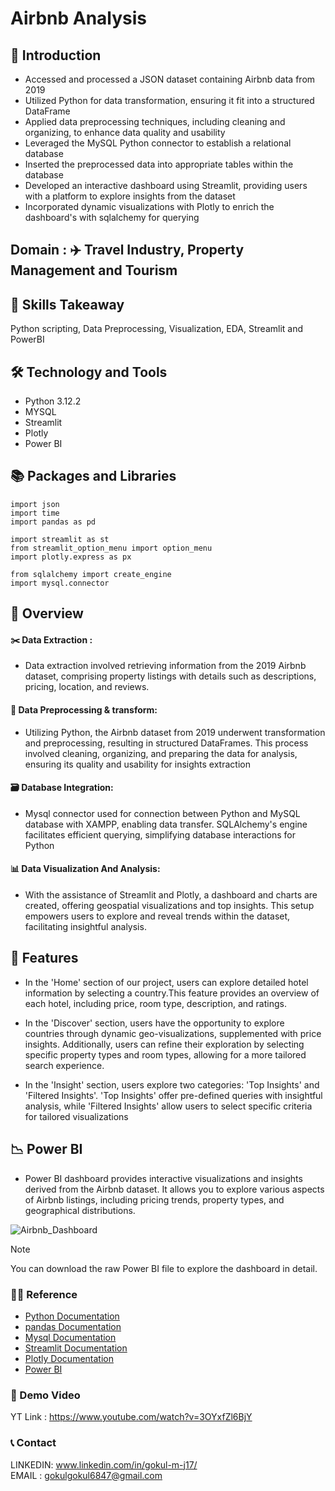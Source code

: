 
# Airbnb Analysis

## 📘 Introduction

- Accessed and processed a JSON dataset containing Airbnb data from 2019
- Utilized Python for data transformation, ensuring it fit into a structured DataFrame
- Applied data preprocessing techniques, including cleaning and organizing, to enhance data quality and usability
- Leveraged the MySQL Python connector to establish a relational database
- Inserted the preprocessed data into appropriate tables within the database
- Developed an interactive dashboard using Streamlit, providing users with a platform to explore insights from the dataset
- Incorporated dynamic visualizations with Plotly to enrich the dashboard's with sqlalchemy for querying 

## Domain : ✈️ Travel Industry, Property Management and Tourism 

## 🎨 Skills Takeaway

Python scripting, Data Preprocessing, Visualization, EDA, Streamlit and PowerBI 

## 🛠 Technology and Tools
- Python 3.12.2
- MYSQL
- Streamlit
- Plotly
- Power BI

## 📚 Packages and Libraries
```
import json
import time
import pandas as pd

import streamlit as st
from streamlit_option_menu import option_menu
import plotly.express as px

from sqlalchemy import create_engine
import mysql.connector

```
## 📘 Overview

#### ✂️ Data Extraction :
- Data extraction involved retrieving information from the 2019 Airbnb dataset, comprising property listings with details such as descriptions, pricing, location, and reviews.

#### 🔁 Data Preprocessing & transform:
- Utilizing Python, the Airbnb dataset from 2019 underwent transformation and preprocessing, resulting in structured DataFrames. This process involved cleaning, organizing, and preparing the data for analysis, ensuring its quality and usability for insights extraction

#### 🗃️ Database Integration:
- Mysql connector used for connection between Python and MySQL database with XAMPP, enabling data transfer. SQLAlchemy's engine facilitates efficient querying, simplifying database interactions for Python

#### 📊 Data Visualization And Analysis:
- With the assistance of Streamlit and Plotly, a dashboard and charts are created, offering geospatial visualizations and top insights. This setup empowers users to explore and reveal trends within the dataset, facilitating insightful analysis.


## 📘 Features

- In the 'Home' section of our project, users can explore detailed hotel information by selecting a country.This feature provides an overview of each hotel, including price, room type, description, and ratings.
  
- In the 'Discover' section, users have the opportunity to explore countries through dynamic geo-visualizations, supplemented with price insights. Additionally, users can refine their exploration by selecting specific property types and room types, allowing for a more tailored search experience.
  
- In the 'Insight' section, users explore two categories: 'Top Insights' and 'Filtered Insights'. 'Top Insights' offer pre-defined queries with insightful analysis,                      while 'Filtered Insights' allow users to select specific criteria for tailored visualizations


## 📉 Power BI
- Power BI dashboard provides interactive visualizations and insights derived from the Airbnb dataset. It allows you to explore various aspects of Airbnb listings, including pricing trends, property types, and geographical distributions.

![Airbnb_Dashboard](https://github.com/Gokul170601/Airbnb-Analysis/assets/160706026/95923755-af17-4788-847e-2836c5832f99)



> [!NOTE]
You can download the raw Power BI file to explore the dashboard in detail.



### 👨‍🏫 Reference
* [Python Documentation](https://docs.python.org/3/)
* [pandas Documentation](https://pandas.pydata.org/docs/)
* [Mysql Documentation](https://dev.mysql.com/doc/)
* [Streamlit Documentation](https://docs.streamlit.io/)
* [Plotly Documentation](https://plotly.com/python/)
* [Power BI](https://learn.microsoft.com/en-us/power-bi/)


### 🎥 Demo Video

YT Link : https://www.youtube.com/watch?v=3OYxfZl6BjY

### 📞 Contact
LINKEDIN: www.linkedin.com/in/gokul-m-j17/             
EMAIL : gokulgokul6847@gmail.com


